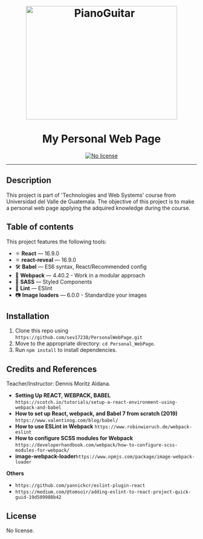 <h1 align="center">
<br>
  <!--<img src="https://www.cmuse.org/wp-content/uploads/2019/05/Piano-and-Guitar-Duets.jpg" alt="PianoGuitar" width="512" height="312">--> 
    <!--<img src="https://terryvargo.files.wordpress.com/2011/11/piano-guitar-drums-resampled.jpg?w=1200" alt="PianoGuitar" width="512" height="312">-->
    <img src="https://terryvargo.files.wordpress.com/2011/11/piano-guitar-drums-resampled.jpg" alt="PianoGuitar" width="400" height="300">
<br>
<br>
My Personal Web Page
</h1>
    
<p align="center">
  
  <a href="https://opensource.org/licenses/MIT">
    <img src="https://img.shields.io/static/v1?label=License&message=NoLicense&color=<COLOR>" alt="No license">
  </a>
</p>

<!--<p align="center">College project. :mortar_board:</p>-->

<hr />

## Description
This project is part of 'Technologies and Web Systems' course from Universidad del Valle de Guatemala. The objective of this project is to make a personal web page applying the adquired knowledge during the course. 

## Table of contents

This project features the following tools:

- ⚛ **React** — 16.9.0
- ⚛ **react-reveal** — 16.9.0
- 🛠 **Babel** — ES6 syntax, React/Recommended config
- 🚀 **Webpack**  — 4.40.2 - Work in a modular approach
- 💅 **SASS** — Styled Components
- 💖 **Lint** — ESlint
- :camera: **Image loaders** — 6.0.0 - Standardize your images 

## Installation
1. Clone this repo using `https://github.com/sev17238/PersonalWebPage.git`
2. Move to the appropriate directory: `cd Personal_WebPage`.<br />
3. Run `npm install` to install dependencies.<br />

## Credits and References
Teacher/Instructor: Dennis Moritz Aldana.

- **Setting Up REACT, WEBPACK, BABEL** `https://scotch.io/tutorials/setup-a-react-environment-using-webpack-and-babel`
- **How to set up React, webpack, and Babel 7 from scratch (2019)** `https://www.valentinog.com/blog/babel/`
- **How to use ESLint in Webpack** `https://www.robinwieruch.de/webpack-eslint`
- **How to configure SCSS modules for Webpack** `https://developerhandbook.com/webpack/how-to-configure-scss-modules-for-webpack/`
- **image-webpack-loader**`https://www.npmjs.com/package/image-webpack-loader`
  
**Others**
- `https://github.com/yannickcr/eslint-plugin-react`
- `https://medium.com/@tomsoir/adding-eslint-to-react-project-quick-guid-19d509988b42`

## License
No license.
